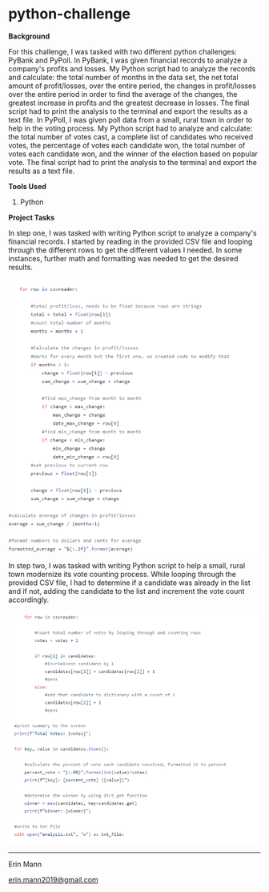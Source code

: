 # python-challenge

**Background**

For this challenge, I was tasked with two different python challenges: PyBank and PyPoll. In PyBank, I was given financial records to analyze a company's profits and losses. My Python script had to analyze the records and calculate: the total number of months in the data set, the net total amount of profit/losses, over the entire period, the changes in profit/losses over the entire period in order to find the average of the changes, the greatest increase in profits and the greatest decrease in losses. The final script had to print the analysis to the terminal and export the results as a text file. In PyPoll, I was given poll data from a small, rural town in order to help in the voting process.
My Python script had to analyze and calculate: the total number of votes cast, a complete list of candidates who received votes, the percentage of votes each candidate won, the total number of votes each candidate won, and the winner of the election based on popular vote.  The final script had to print the analysis to the terminal and export the results as a text file. 

**Tools Used**

1. Python

**Project Tasks**

In step one, I was tasked with writing Python script to analyze a company's financial records. I started by reading in the provided CSV file and looping through the different rows to get the different values I needed. In some instances, further math and formatting was needed to get the desired results.

![](https://github.com/erinmann12/python-challenge/blob/main/Images/pybanksample.PNG)

In step two, I was tasked with writing Python script to help a small, rural town modernize its vote counting process. While looping through the provided CSV file, I had to determine if a candidate was already in the list and if not, adding the candidate to the list and increment the vote count accordingly. 

![](https://github.com/erinmann12/python-challenge/blob/main/Images/pypollsample.PNG)

-----------------------------------------------------------------------------------------------------------------------------------------

Erin Mann 

erin.mann2019@gmail.com